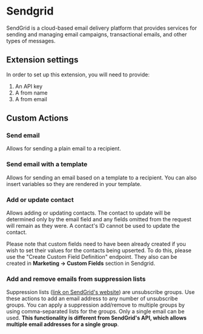 # Sendgrid

SendGrid is a cloud-based email delivery platform that provides services for sending and managing email campaigns, transactional emails, and other types of messages.

## Extension settings

In order to set up this extension, you will need to provide:

1. An API key
2. A from name
3. A from email

## Custom Actions

### Send email

Allows for sending a plain email to a recipient.

### Send email with a template

Allows for sending an email based on a template to a recipient. You can also insert variables so they are rendered in your template.

### Add or update contact

Allows adding or updating contacts. The contact to update will be determined only by the email field and any fields omitted from the request will remain as they were. A contact's ID cannot be used to update the contact.

Please note that custom fields need to have been already created if you wish to set their values for the contacts being upserted. To do this, please use the "Create Custom Field Definition" endpoint. They also can be created in **Marketing -> Custom Fields** section in Sendgrid.

### Add and remove emails from suppression lists

Suppression lists ([link on SendGrid's website](https://docs.sendgrid.com/api-reference/suppressions-suppressions/add-suppressions-to-a-suppression-group)) are unsubscribe groups. Use these actions to add an email address to any number of unsubscribe groups. You can apply a suppression add/remove to multiple groups by using comma-separated lists for the groups. Only a single email can be used. **This functionality is different from SendGrid's API, which allows multiple email addresses for a single group**.